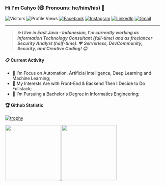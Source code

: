 ### Hi I'm Cahyo (😄 Pronouns: he/him/his) 👋

![Visitors](https://visitor-badge.laobi.icu/badge?page_id=cdw1p&color=blue)
![Profile Views](https://komarev.com/ghpvc/?username=cdw1p)
[![Facebook](https://img.shields.io/badge/--facebook?label=Facebook&logo=Facebook&style=social)](https://www.facebook.com/cdw1p)
[![Instagram](https://img.shields.io/badge/--instagram?label=instagram&logo=instagram&style=social)](https://www.instagram.com/cdw1p)
[![LinkedIn](https://img.shields.io/badge/--linkedin?label=LinkedIn&logo=LinkedIn&style=social)](https://www.linkedin.com/in/cdw1p)
[![Gmail](https://img.shields.io/badge/--gmail?label=Gmail&logo=gmail&style=social)](mailto:cahyodwi.idn@gmail.com)

----

> **<em>✨ I live in East Java - Indonesian, I’m currently working as Information Technology Consultant (full-time) and as freelancer Security Analyst (half-time). ❤ Serverless, DevCommunity, Security, and Creative Coding! 😊</em>** 

#### 📋 Current Activity
- 📖 I’m Focus on Automation, Artificial Intelligence, Deep Learning and Machine Learning;
- 🤔 My Interests Are with Front-End & Backend Then I Decide to Do Fullstack;
- 💼 I’m Pursuing a Bachelor's Degree in Informatics Engineering;

#### 🏆 Github Statistic
[![trophy](https://github-profile-trophy.vercel.app/?username=cdw1p&title=MultiLanguage,Stars,Commit,Repositories,Issues,PullRequest)](https://github.com/ryo-ma/github-profile-trophy)

<p align="left">
<a href="https://github.com/cdw1p">
  <img height="180em" src="https://github-readme-stats-eight-theta.vercel.app/api?username=cdw1p&show_icons=true&theme=algolia&include_all_commits=true&count_private=true"/>
  <img height="180em" src="https://github-readme-stats-eight-theta.vercel.app/api/top-langs/?username=cdw1p&layout=compact&langs_count=8&theme=algolia"/>
</a>
</p>

